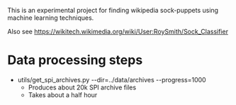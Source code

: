 This is an experimental project for finding wikipedia sock-puppets
using machine learning techniques.

Also see https://wikitech.wikimedia.org/wiki/User:RoySmith/Sock_Classifier

# Data processing steps

* utils/get_spi_archives.py --dir=../data/archives --progress=1000
  * Produces about 20k SPI archive files
  *  Takes about a half hour
